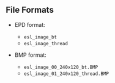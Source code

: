 ## File Formats

- EPD format: 
  - `esl_image_bt`
  - `esl_image_thread`

- BMP format:
  - `esl_image_00_240x120_bt.BMP`
  - `esl_image_01_240x120_thread.BMP`

